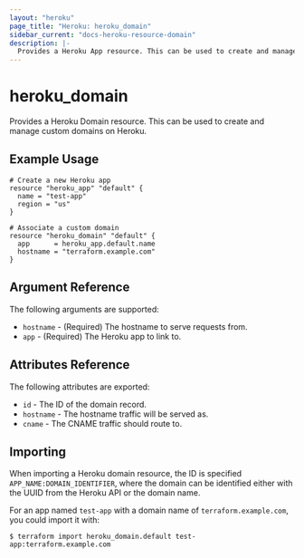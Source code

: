 ```yaml
---
layout: "heroku"
page_title: "Heroku: heroku_domain"
sidebar_current: "docs-heroku-resource-domain"
description: |-
  Provides a Heroku App resource. This can be used to create and manage applications on Heroku.
---
```


# heroku\_domain

Provides a Heroku Domain resource. This can be used to
create and manage custom domains on Heroku.

## Example Usage

```hcl-terraform
# Create a new Heroku app
resource "heroku_app" "default" {
  name = "test-app"
  region = "us"
}

# Associate a custom domain
resource "heroku_domain" "default" {
  app      = heroku_app.default.name
  hostname = "terraform.example.com"
}
```

## Argument Reference

The following arguments are supported:

* `hostname` - (Required) The hostname to serve requests from.
* `app` - (Required) The Heroku app to link to.

## Attributes Reference

The following attributes are exported:

* `id` - The ID of the domain record.
* `hostname` - The hostname traffic will be served as.
* `cname` - The CNAME traffic should route to.

## Importing

When importing a Heroku domain resource, the ID is specified `APP_NAME:DOMAIN_IDENTIFIER`, where the domain can be identified either with the UUID from the Heroku API or the domain name.

For an app named `test-app` with a domain name of `terraform.example.com`, you could import it with:

```
$ terraform import heroku_domain.default test-app:terraform.example.com
```
